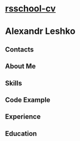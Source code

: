 # __[rsschool-cv]()__

# __Alexandr Leshko__

## __Contacts__

## __About Me__

## __Skills__

## __Code Example__

## __Experience__

## __Education__
